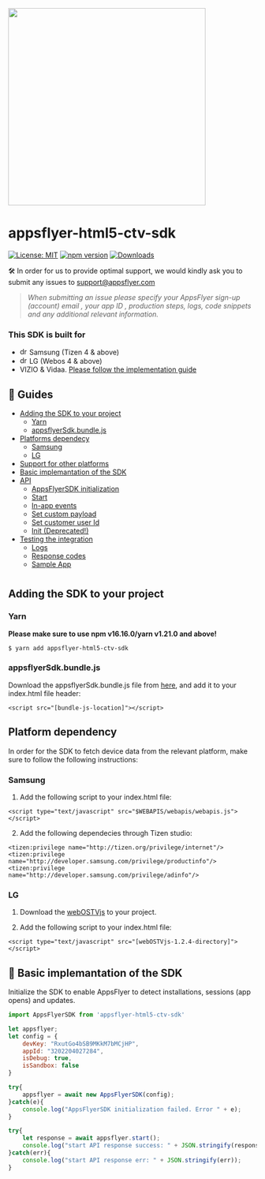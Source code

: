 <img src="https://raw.githubusercontent.com/AppsFlyerSDK/AppsFlyerSDK-appsflyer-html5-ctv-sdk/main/images/CTV.png?raw=true"  width="400" > 

# appsflyer-html5-ctv-sdk

[![License: MIT](https://img.shields.io/badge/License-MIT-blue.svg)](https://opensource.org/licenses/MIT)
[![npm version](https://badge.fury.io/js/appsflyer-html5-ctv-sdk.svg)](https://badge.fury.io/js/appsflyer-html5-ctv-sdk)
[![Downloads](https://img.shields.io/npm/dm/appsflyer-html5-ctv-sdk.svg)](https://www.npmjs.com/package/appsflyer-html5-ctv-sdk)

🛠 In order for us to provide optimal support, we would kindly ask you to submit any issues to support@appsflyer.com

> *When submitting an issue please specify your AppsFlyer sign-up (account) email , your app ID , production steps, logs, code snippets and any additional relevant information.*

### <a id="plugin-build-for"> This SDK is built for

- <img src="https://github.com/AppsFlyerSDK/AppsFlyerSDK-appsflyer-html5-ctv-sdk/blob/main/images/tizen.png?raw=true" alt="drawing" width="15"/> Samsung (Tizen 4 & above)
- <img src="https://github.com/AppsFlyerSDK/AppsFlyerSDK-appsflyer-html5-ctv-sdk/blob/main/images/lg.png?raw=true" alt="drawing" width="15"/> LG (Webos 4 & above)
- VIZIO & Vidaa. [Please follow the implementation guide](/docs/other-platforms.md)


 ##  📖 Guides
- [Adding the SDK to your project](#installation)
    - [Yarn](#yarn)
    - [appsflyerSdk.bundle.js](#bundle)
- [Platforms dependecy](#platform-dependency)
    - [Samsung](#samsung)
    - [LG](#lg)
- [Support for other platforms](/docs/other-platforms.md)
- [Basic implemantation of the SDK](#integration)
- [API](/docs/api.md)
    - [AppsFlyerSDK initialization](/docs/api.md#newAppsflyerSdk)
    - [Start](/docs/api.md#start)
    - [In-app events](/docs/api.md#inappevents)
    - [Set custom payload](/docs/api.md#setCustomPayload)
    - [Set customer user Id](/docs/api.md#setCustomerUserId)
    - [Init (Deprecated!)](/docs/api.md#init)
- [Testing the integration](/docs/testing.md)
    - [Logs](/docs/testing.md#logs)
    - [Response codes](/docs/testing.md#response-codes)
    - [Sample App](/docs/testing.md#demo)


#


## <a id="installation"> Adding the SDK to your project


### <a id="yarn"> Yarn

**Please make sure to use npm v16.16.0/yarn v1.21.0 and above!**
  
```
$ yarn add appsflyer-html5-ctv-sdk
```

### <a id="bundle"> appsflyerSdk.bundle.js

Download the appsflyerSdk.bundle.js file from [here](dist/appsflyerSdk.bundle.js), and add it to your index.html file header:

```
<script src="[bundle-js-location]"></script>
```

## <a id="platform-dependency"> Platform dependency

In order for the SDK to fetch device data from the relevant platform, make sure to follow the following instructions:


### <a id="samsung"> Samsung

1. Add the following script to your index.html file:

```
<script type="text/javascript" src="$WEBAPIS/webapis/webapis.js"></script>
```

2. Add the following dependecies through Tizen studio:

```
<tizen:privilege name="http://tizen.org/privilege/internet"/>
<tizen:privilege name="http://developer.samsung.com/privilege/productinfo"/>
<tizen:privilege name="http://developer.samsung.com/privilege/adinfo"/>
```

### <a id="lg"> LG

1. Download the [webOSTVjs](https://webostv.developer.lge.com/assets/library/webOSTVjs-v1.2.4.zip) to your project.

2. Add the following script to your index.html file:
```
<script type="text/javascript" src="[webOSTVjs-1.2.4-directory]"></script>
```

 ## <a id="integration"> 🚀 Basic implemantation of the SDK

Initialize the SDK to enable AppsFlyer to detect installations, sessions (app opens) and updates.<br>

```javascript
import AppsFlyerSDK from 'appsflyer-html5-ctv-sdk'

let appsflyer;
let config = {
    devKey: "RxutGo4bSB9MKkM7bMCjHP",
    appId: "3202204027284",
    isDebug: true, 
    isSandbox: false
}

try{
    appsflyer = await new AppsFlyerSDK(config);
}catch(e){
    console.log("AppsFlyerSDK initialization failed. Error " + e);
}  

try{
    let response = await appsflyer.start();
    console.log("start API response success: " + JSON.stringify(response));
}catch(err){
    console.log("start API response err: " + JSON.stringify(err));
}
```